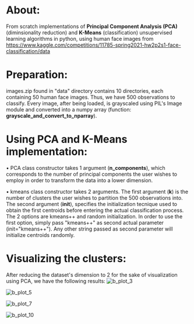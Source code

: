 # About:

From scratch implementations of **Principal Component Analysis (PCA)** (diminsionality reduction) and **K-Means** (classification) unsupervised learning algorithms in python, using human face images from https://www.kaggle.com/competitions/11785-spring2021-hw2p2s1-face-classification/data

# Preparation:
images.zip found in "data" directory contains 10 directories, each containing 50 human face images. Thus, we have 500 observations to classify.
Every image, after being loaded, is grayscaled using PIL's Image module and converted into a numpy array (function: **grayscale_and_convert_to_nparray**).

# Using PCA and K-Means implementation:
• PCA class constructor takes 1 argument (**n_components**), which corresponds to the number of principal components the user wishes to employ in order to transform the data into a lower dimension.

• kmeans class constructor takes 2 arguments. The first argument (**k**) is the number of clusters the user wishes to partition the 500 observations into. The second argument (**init**), specifies the initialization tecnique used to obtain the first centroids before entering the actual classification process. The 2 options are kmeans++ and random initialization. In order to use the first option, simply pass "kmeans++" as second actual parameter (init="kmeans++"). Any other string passed as second parameter will initialize centroids randomly.

# Visualizing the clusters:
After reducing the dataset's dimension to 2 for the sake of visualization using PCA, we have the following results:
![b_plot_3](https://user-images.githubusercontent.com/48795138/177870030-aacdc6be-a508-469c-89e1-36f55dfd46f6.jpg)

![b_plot_5](https://user-images.githubusercontent.com/48795138/177870349-4405020b-a821-4a96-8e5d-b95a609b9637.jpg)

![b_plot_7](https://user-images.githubusercontent.com/48795138/177870853-b975c93e-36e1-43c1-8b46-3371ddbf9b32.jpg)

![b_plot_10](https://user-images.githubusercontent.com/48795138/177871123-3d483ca6-ff7e-439a-a58e-29680e9920af.jpg)


